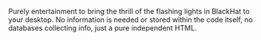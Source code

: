 Purely entertainment to bring the thrill of the flashing lights in BlackHat to your desktop.
No information is needed or stored within the code itself, no databases collecting info, just a pure independent HTML.
